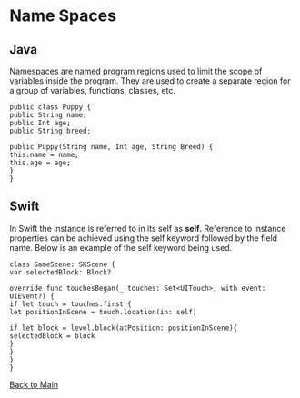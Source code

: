 # Name Spaces

## Java

Namespaces are named program regions used to limit the scope of variables inside the program. They are used to create a separate region for a group of variables, functions, classes, etc.

```
public class Puppy {
public String name;
public Int age;
public String breed;

public Puppy(String name, Int age, String Breed) {
this.name = name;
this.age = age;
}
}
```

## Swift

In Swift the instance is referred to in its self as **self**. Reference to instance properties can be achieved using the self keyword followed by the field name. Below is an example of the self keyword being used.

```
class GameScene: SKScene {
var selectedBlock: Block?

override func touchesBegan(_ touches: Set<UITouch>, with event: UIEvent?) {
if let touch = touches.first {
let positionInScene = touch.location(in: self)

if let block = level.block(atPosition: positionInScene){
selectedBlock = block
} 
}
}
}

```

[Back to Main](README.md/#properties)
